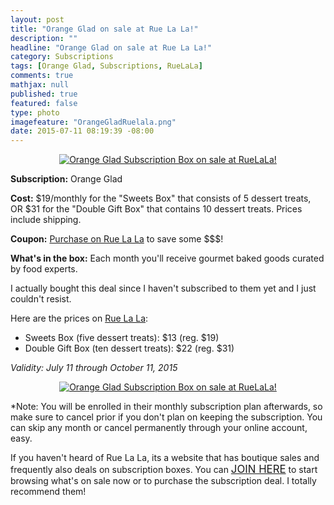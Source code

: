 ```yaml
---
layout: post
title: "Orange Glad on sale at Rue La La!"
description: ""
headline: "Orange Glad on sale at Rue La La!"
category: Subscriptions
tags: [Orange Glad, Subscriptions, RueLaLa]
comments: true
mathjax: null
published: true
featured: false
type: photo
imagefeature: "OrangeGladRuelala.png"
date: 2015-07-11 08:19:39 -08:00
---
```


<center><a href="https://www.ruelala.com/invite/whatsupmailbox" target="_blank">
<img src="/images/OrangeGladRuelala.png" border="0" style="border:none;max-width:100%;" alt="Orange Glad Subscription Box on sale at RueLaLa!" />
</a></center>
<p><b>Subscription:</b> Orange Glad</p>
<p><b>Cost:</b> $19/monthly for the "Sweets Box" that consists of 5 dessert treats, OR $31 for the "Double Gift Box" that contains 10 dessert treats. Prices include shipping.</p>
<p><b>Coupon:</b> <a href="https://www.ruelala.com/invite/whatsupmailbox" target="_blank">Purchase on Rue La La</a> to save some $$$!</p>
<p><b>What's in the box:</b> Each month you'll receive gourmet baked goods curated by food experts.</p>

<p>I actually bought this deal since I haven't subscribed to them yet and I just couldn't resist.</p>

<p>Here are the prices on <a href="https://www.ruelala.com/invite/whatsupmailbox" target="_blank">Rue La La</a>:
<ul>
<li>Sweets Box (five dessert treats): $13 (reg. $19)</li>
<li>Double Gift Box (ten dessert treats): $22 (reg. $31)</li>
</ul>

<p><i>Validity: July 11 through October 11, 2015</i></p>

<center><a href="https://www.ruelala.com/invite/whatsupmailbox" target="_blank">
<img src="/images/OrangeGladRuelalaOptions.png" border="0" style="border:none;max-width:100%;" alt="Orange Glad Subscription Box on sale at RueLaLa!" />
</a></center>

<p>*Note: You will be enrolled in their monthly subscription plan afterwards, so make sure to cancel prior if you don't plan on keeping the subscription. You can skip any month or cancel permanently through your online account, easy.</p>

<p>If you haven't heard of Rue La La, its a website that has boutique sales and frequently also deals on subscription boxes. You can <a href="https://www.ruelala.com/invite/whatsupmailbox" target="_blank"><big>JOIN HERE</big></a> to start browsing what's on sale now or to purchase the subscription deal. I totally recommend them!</p>
